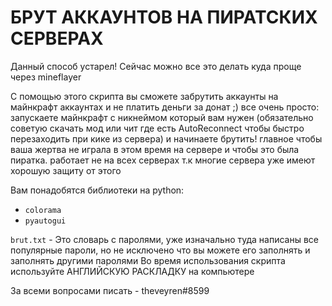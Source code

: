 # БРУТ АККАУНТОВ НА ПИРАТСКИХ СЕРВЕРАХ

Данный способ устарел! Сейчас можно все это делать куда проще через mineflayer

С помощью этого скрипта вы сможете забрутить аккаунты на майнкрафт аккаунтах и не платить деньги за донат ;) все очень просто: запускаете майнкрафт с никнеймом который вам нужен (обязательно советую скачать мод или чит где есть AutoReconnect чтобы быстро перезаходить при кике из сервера) и начинаете брутить! главное чтобы ваша жертва не играла в этом время на сервере и чтобы это была пиратка. работает не на всех серверах т.к многие сервера уже имеют хорошую защиту от этого 

Вам понадобятся библиотеки на python:
 - `colorama`
 - `pyautogui`

`brut.txt` - Это словарь с паролями, уже изначально туда написаны все популярные пароли, но не исключено что вы можете его заполнять и заполнять другими паролями
Во время использования скрипта используйте АНГЛИЙСКУЮ РАСКЛАДКУ на компьютере

За всеми вопросами писать - theveyren#8599
